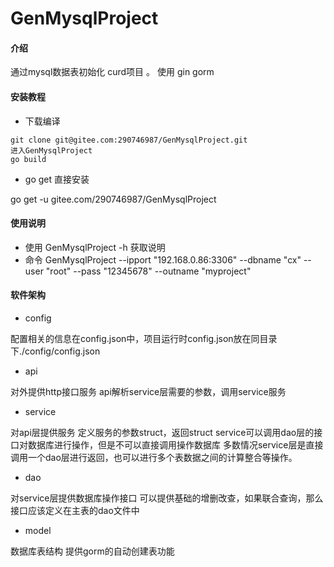 # GenMysqlProject

#### 介绍
通过mysql数据表初始化 curd项目 。  使用 gin  gorm

#### 安装教程

+ 下载编译

```
git clone git@gitee.com:290746987/GenMysqlProject.git
进入GenMysqlProject
go build
```

+ go get 直接安装

go get -u gitee.com/290746987/GenMysqlProject


#### 使用说明

+ 使用 GenMysqlProject -h 获取说明
+ 命令 GenMysqlProject --ipport "192.168.0.86:3306" --dbname "cx" --user "root" --pass "12345678" --outname "myproject" 



#### 软件架构

+ config

配置相关的信息在config.json中，项目运行时config.json放在同目录下./config/config.json

+ api

对外提供http接口服务
api解析service层需要的参数，调用service服务

+ service

对api层提供服务
定义服务的参数struct，返回struct
service可以调用dao层的接口对数据库进行操作，但是不可以直接调用操作数据库
多数情况service层是直接调用一个dao层进行返回，也可以进行多个表数据之间的计算整合等操作。

+ dao

对service层提供数据库操作接口
可以提供基础的增删改查，如果联合查询，那么接口应该定义在主表的dao文件中

+ model

数据库表结构
提供gorm的自动创建表功能


 